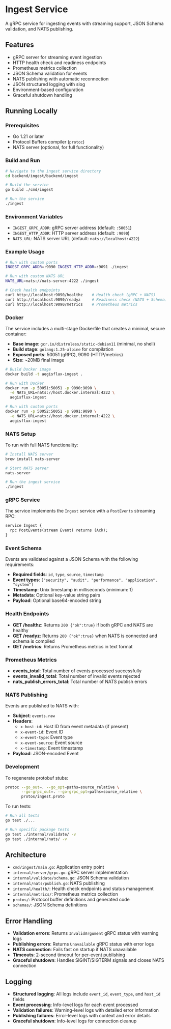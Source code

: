 # Ingest Service

A gRPC service for ingesting events with streaming support, JSON Schema validation, and NATS publishing.

## Features

- gRPC server for streaming event ingestion
- HTTP health check and readiness endpoints
- Prometheus metrics collection
- JSON Schema validation for events
- NATS publishing with automatic reconnection
- JSON structured logging with slog
- Environment-based configuration
- Graceful shutdown handling

## Running Locally

### Prerequisites

- Go 1.21 or later
- Protocol Buffers compiler (`protoc`)
- NATS server (optional, for full functionality)

### Build and Run

```bash
# Navigate to the ingest service directory
cd backend/ingest/backend/ingest

# Build the service
go build ./cmd/ingest

# Run the service
./ingest
```

### Environment Variables

- `INGEST_GRPC_ADDR`: gRPC server address (default: `:50051`)
- `INGEST_HTTP_ADDR`: HTTP server address (default: `:9090`)
- `NATS_URL`: NATS server URL (default: `nats://localhost:4222`)

### Example Usage

```bash
# Run with custom ports
INGEST_GRPC_ADDR=:9090 INGEST_HTTP_ADDR=:9091 ./ingest

# Run with custom NATS URL
NATS_URL=nats://nats-server:4222 ./ingest

# Check health endpoints
curl http://localhost:9090/healthz    # Health check (gRPC + NATS)
curl http://localhost:9090/readyz     # Readiness check (NATS + Schema)
curl http://localhost:9090/metrics    # Prometheus metrics
```

### Docker

The service includes a multi-stage Dockerfile that creates a minimal, secure container:

- **Base image**: `gcr.io/distroless/static-debian11` (minimal, no shell)
- **Build stage**: `golang:1.25-alpine` for compilation
- **Exposed ports**: 50051 (gRPC), 9090 (HTTP/metrics)
- **Size**: ~20MB final image

```bash
# Build Docker image
docker build -t aegisflux-ingest .

# Run with Docker
docker run -p 50051:50051 -p 9090:9090 \
  -e NATS_URL=nats://host.docker.internal:4222 \
  aegisflux-ingest

# Run with custom ports
docker run -p 50052:50051 -p 9091:9090 \
  -e NATS_URL=nats://host.docker.internal:4222 \
  aegisflux-ingest
```

### NATS Setup

To run with full NATS functionality:

```bash
# Install NATS server
brew install nats-server

# Start NATS server
nats-server

# Run the ingest service
./ingest
```

### gRPC Service

The service implements the `Ingest` service with a `PostEvents` streaming RPC:

```protobuf
service Ingest {
  rpc PostEvents(stream Event) returns (Ack);
}
```

### Event Schema

Events are validated against a JSON Schema with the following requirements:

- **Required fields**: `id`, `type`, `source`, `timestamp`
- **Event types**: `["security", "audit", "performance", "application", "system"]`
- **Timestamp**: Unix timestamp in milliseconds (minimum: 1)
- **Metadata**: Optional key-value string pairs
- **Payload**: Optional base64-encoded string

### Health Endpoints

- **GET /healthz**: Returns `200 {"ok":true}` if both gRPC and NATS are healthy
- **GET /readyz**: Returns `200 {"ok":true}` when NATS is connected and schema is compiled
- **GET /metrics**: Returns Prometheus metrics in text format

### Prometheus Metrics

- **events_total**: Total number of events processed successfully
- **events_invalid_total**: Total number of invalid events rejected
- **nats_publish_errors_total**: Total number of NATS publish errors

### NATS Publishing

Events are published to NATS with:

- **Subject**: `events.raw`
- **Headers**: 
  - `x-host-id`: Host ID from event metadata (if present)
  - `x-event-id`: Event ID
  - `x-event-type`: Event type
  - `x-event-source`: Event source
  - `x-timestamp`: Event timestamp
- **Payload**: JSON-encoded Event

### Development

To regenerate protobuf stubs:

```bash
protoc --go_out=. --go_opt=paths=source_relative \
       --go-grpc_out=. --go-grpc_opt=paths=source_relative \
       protos/ingest.proto
```

To run tests:

```bash
# Run all tests
go test ./...

# Run specific package tests
go test ./internal/validate/ -v
go test ./internal/nats/ -v
```

## Architecture

- `cmd/ingest/main.go`: Application entry point
- `internal/server/grpc.go`: gRPC server implementation
- `internal/validate/schema.go`: JSON Schema validation
- `internal/nats/publish.go`: NATS publishing
- `internal/health/`: Health check endpoints and status management
- `internal/metrics/`: Prometheus metrics collection
- `protos/`: Protocol buffer definitions and generated code
- `schemas/`: JSON Schema definitions

## Error Handling

- **Validation errors**: Returns `InvalidArgument` gRPC status with warning logs
- **Publishing errors**: Returns `Unavailable` gRPC status with error logs
- **NATS connection**: Fails fast on startup if NATS unavailable
- **Timeouts**: 2-second timeout for per-event publishing
- **Graceful shutdown**: Handles SIGINT/SIGTERM signals and closes NATS connection

## Logging

- **Structured logging**: All logs include `event_id`, `event_type`, and `host_id` fields
- **Event processing**: Info-level logs for each event processed
- **Validation failures**: Warning-level logs with detailed error information
- **Publishing failures**: Error-level logs with context and error details
- **Graceful shutdown**: Info-level logs for connection cleanup
